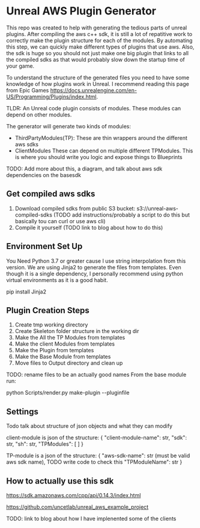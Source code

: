 # Unreal AWS Plugin Generator 
This repo was created to help with generating the tedious parts of unreal plugins. After compiling the aws c++ sdk, it is still a lot of repatitive work to correctly make the plugin structure for each of the modules. By automating this step, we can quickly make different types of plugins that use aws. Also, the sdk is huge so you should not just make one big plugin that links to all the compiled sdks as that would probably slow down the startup time of your game.  

To understand the structure of the generated files you need to have some knowledge of how plugins work in Unreal. I recommend reading this page from Epic Games https://docs.unrealengine.com/en-US/Programming/Plugins/index.html. 

TLDR:
An Unreal code plugin consists of modules. These modules can depend on other modules.

The generator will generate two kinds of modules: 
- ThirdPartyModules(TP):
    These are thin wrappers around the different aws sdks 
- ClientModules
    These can depend on multiple different TPModules.
    This is where you should write you logic and expose things to Blueprints

TODO: Add more about this, a diagram, and talk about aws sdk dependencies on the basesdk 


## Get compiled aws sdks
1. Download compiled sdks from public S3 bucket: s3://unreal-aws-compiled-sdks (TODO add instructions/probably a script to do this but basically tou can curl or use aws cli)
2. Compile it yourself (TODO link to blog about how to do this)


## Environment Set Up
You Need Python 3.7 or greater cause I use string interpolation from this version.
We are using Jinja2 to generate the files from templates. Even though it is a single dependency, I personally recommend using python virtual environments as it is a good habit. 

pip install Jinja2



## Plugin Creation Steps 
1. Create tmp working directory
2. Create Skeleton folder structure in the working dir
3. Make the All the TP Modules from templates
4. Make the client Modules from templates
5. Make the Plugin from templates 
6. Make the Base Module from templates
7. Move files to Output directory and clean up 

TODO: rename files to be an actually good names
From the base module run:

python Scripts/render.py make-plugin --pluginfile <path-to-file>


## Settings
Todo talk about structure of json objects and what they can modify

client-module is json of the structure:
{
    "client-module-name": str,
    "sdk": str,
    "sh": str,
    "TPModules": [
        <TPModuleJsons>
    ]
}

TP-module is a json of the structure:
{
    "aws-sdk-name": str (must be valid aws sdk name), TODO write code to check this
    "TPModuleName": str
}


## How to actually use this sdk 
https://sdk.amazonaws.com/cpp/api/0.14.3/index.html 

https://github.com/uncetlab/unreal_aws_example_project

TODO: link to blog about how I have implenented some of the clients
